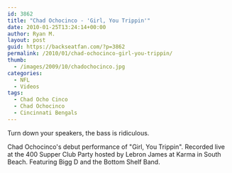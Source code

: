 ```yaml
---
id: 3862
title: "Chad Ochocinco - 'Girl, You Trippin'"
date: 2010-01-25T13:24:14+00:00
author: Ryan M.
layout: post
guid: https://backseatfan.com/?p=3862
permalink: /2010/01/chad-ochocinco-girl-you-trippin/
thumb:
  - /images/2009/10/chadochocinco.jpg
categories:
  - NFL
  - Videos
tags:
  - Chad Ocho Cinco
  - Chad Ochocinco
  - Cincinnati Bengals
---
```


<div class="entry">
  <p>
  </p>

  <p>
    Turn down your speakers, the bass is ridiculous.
  </p>

  <p>
    Chad Ochocinco's debut performance of "Girl, You Trippin". Recorded live at the 400 Supper Club Party hosted by Lebron James at Karma in South Beach. Featuring Bigg D and the Bottom Shelf Band.
  </p>
</div>
